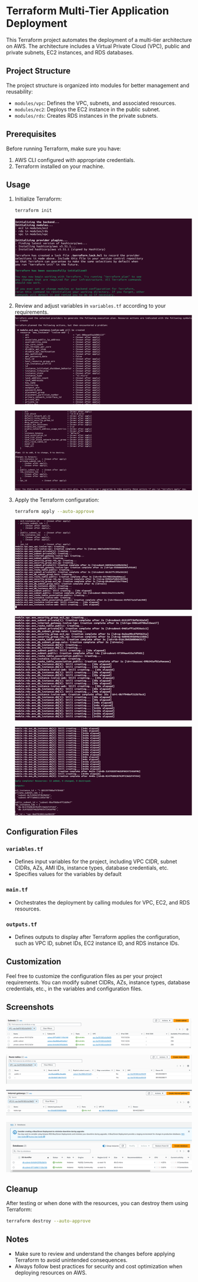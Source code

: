 # Terraform Multi-Tier Application Deployment

This Terraform project automates the deployment of a multi-tier architecture on AWS. The architecture includes a Virtual Private Cloud (VPC), public and private subnets, EC2 instances, and RDS databases.

## Project Structure

The project structure is organized into modules for better management and reusability:

- `modules/vpc`: Defines the VPC, subnets, and associated resources.
- `modules/ec2`: Deploys the EC2 instance in the public subnet.
- `modules/rds`: Creates RDS instances in the private subnets.

## Prerequisites

Before running Terraform, make sure you have:

1. AWS CLI configured with appropriate credentials.
2. Terraform installed on your machine.

## Usage


1. Initialize Terraform:

   ```bash
   terraform init
   ```
   ![alt text](lab-25-init.png)

2. Review and adjust variables in `variables.tf` according to your requirements.
   ![alt text](lab-25-plan1.png)

   ![alt text](lab-25-plan2.png)
3. Apply the Terraform configuration:

   ```bash
   terraform apply --auto-approve
   ```
   ![alt text](lab-25-apply1.png)

   ![alt text](lab-25-apply2.png)   

   ![alt text](lab-25-apply3.png)

## Configuration Files

### `variables.tf`

- Defines input variables for the project, including VPC CIDR, subnet CIDRs, AZs, AMI IDs, instance types, database credentials, etc.
- Specifies values for the variables by default

### `main.tf`

- Orchestrates the deployment by calling modules for VPC, EC2, and RDS resources.

### `outputs.tf`

- Defines outputs to display after Terraform applies the configuration, such as VPC ID, subnet IDs, EC2 instance ID, and RDS instance IDs.

## Customization

Feel free to customize the configuration files as per your project requirements. You can modify subnet CIDRs, AZs, instance types, database credentials, etc., in the variables and configuration files.

## Screenshots

   ![alt text](lab-25-subnets.png)

   ![alt text](lab-25-rt.png)

   ![alt text](lab-25-igw.png)

   ![alt text](lab-25-rds.png)
## Cleanup

After testing or when done with the resources, you can destroy them using Terraform:

```bash
terraform destroy --auto-approve
```

## Notes

- Make sure to review and understand the changes before applying Terraform to avoid unintended consequences.
- Always follow best practices for security and cost optimization when deploying resources on AWS.

